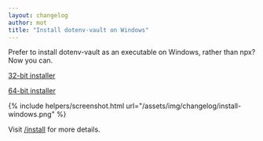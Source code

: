 ```yaml
---
layout: changelog
author: mot
title: "Install dotenv-vault on Windows"
---
```


Prefer to install dotenv-vault as an executable on Windows, rather than npx? Now you can.

[32-bit installer](https://dotenv-vault-assets.dotenv.org/channels/stable/dotenv-vault-x86.exe)

[64-bit installer](https://dotenv-vault-assets.dotenv.org/channels/stable/dotenv-vault-x64.exe)

{% include helpers/screenshot.html url="/assets/img/changelog/install-windows.png" %}

Visit [/install](/install) for more details.
